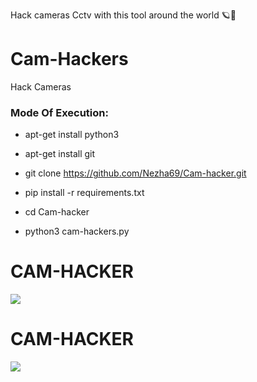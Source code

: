 
Hack cameras Cctv with this tool around the world 🪐🐍
# Cam-Hackers

Hack Cameras

<h3> Mode Of Execution: </h3>

* apt-get install python3

* apt-get install git

* git clone https://github.com/Nezha69/Cam-hacker.git

* pip install -r requirements.txt

* cd Cam-hacker

* python3 cam-hackers.py

# CAM-HACKER

<img src="https://media.discordapp.net/attachments/953456697735786600/954716110547222608/Picsart_22-03-18_22-39-00-168.jpg">

# CAM-HACKER

<img src="https://github.com/AngelSecurityTeam/Cam-Hackers/blob/master/camfoto2.png">





